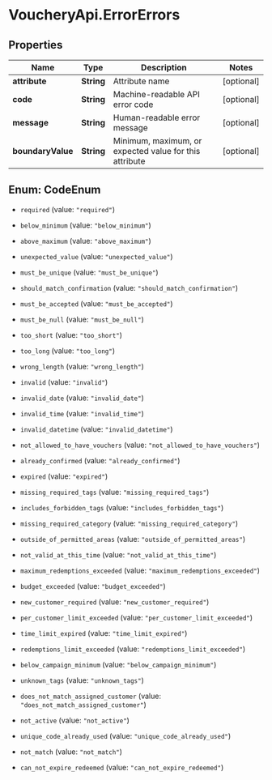 # VoucheryApi.ErrorErrors

## Properties

Name | Type | Description | Notes
------------ | ------------- | ------------- | -------------
**attribute** | **String** | Attribute name | [optional] 
**code** | **String** | Machine-readable API error code | [optional] 
**message** | **String** | Human-readable error message | [optional] 
**boundaryValue** | **String** | Minimum, maximum, or expected value for this attribute | [optional] 



## Enum: CodeEnum


* `required` (value: `"required"`)

* `below_minimum` (value: `"below_minimum"`)

* `above_maximum` (value: `"above_maximum"`)

* `unexpected_value` (value: `"unexpected_value"`)

* `must_be_unique` (value: `"must_be_unique"`)

* `should_match_confirmation` (value: `"should_match_confirmation"`)

* `must_be_accepted` (value: `"must_be_accepted"`)

* `must_be_null` (value: `"must_be_null"`)

* `too_short` (value: `"too_short"`)

* `too_long` (value: `"too_long"`)

* `wrong_length` (value: `"wrong_length"`)

* `invalid` (value: `"invalid"`)

* `invalid_date` (value: `"invalid_date"`)

* `invalid_time` (value: `"invalid_time"`)

* `invalid_datetime` (value: `"invalid_datetime"`)

* `not_allowed_to_have_vouchers` (value: `"not_allowed_to_have_vouchers"`)

* `already_confirmed` (value: `"already_confirmed"`)

* `expired` (value: `"expired"`)

* `missing_required_tags` (value: `"missing_required_tags"`)

* `includes_forbidden_tags` (value: `"includes_forbidden_tags"`)

* `missing_required_category` (value: `"missing_required_category"`)

* `outside_of_permitted_areas` (value: `"outside_of_permitted_areas"`)

* `not_valid_at_this_time` (value: `"not_valid_at_this_time"`)

* `maximum_redemptions_exceeded` (value: `"maximum_redemptions_exceeded"`)

* `budget_exceeded` (value: `"budget_exceeded"`)

* `new_customer_required` (value: `"new_customer_required"`)

* `per_customer_limit_exceeded` (value: `"per_customer_limit_exceeded"`)

* `time_limit_expired` (value: `"time_limit_expired"`)

* `redemptions_limit_exceeded` (value: `"redemptions_limit_exceeded"`)

* `below_campaign_minimum` (value: `"below_campaign_minimum"`)

* `unknown_tags` (value: `"unknown_tags"`)

* `does_not_match_assigned_customer` (value: `"does_not_match_assigned_customer"`)

* `not_active` (value: `"not_active"`)

* `unique_code_already_used` (value: `"unique_code_already_used"`)

* `not_match` (value: `"not_match"`)

* `can_not_expire_redeemed` (value: `"can_not_expire_redeemed"`)




